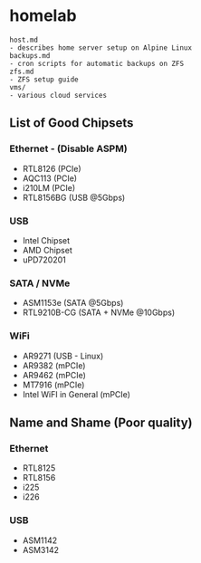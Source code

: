 # homelab

```
host.md
- describes home server setup on Alpine Linux
backups.md
- cron scripts for automatic backups on ZFS
zfs.md
- ZFS setup guide
vms/
- various cloud services
```


## List of Good Chipsets

### Ethernet - (Disable ASPM)
- RTL8126 (PCIe)
- AQC113 (PCIe)
- i210LM (PCIe)
- RTL8156BG (USB @5Gbps)

### USB 
- Intel Chipset
- AMD Chipset
- uPD720201

### SATA / NVMe
- ASM1153e (SATA @5Gbps)
- RTL9210B-CG (SATA + NVMe @10Gbps)

### WiFi
- AR9271 (USB - Linux)
- AR9382 (mPCIe)
- AR9462 (mPCIe)
- MT7916 (mPCIe)
- Intel WiFI in General (mPCIe)


## Name and Shame (Poor quality)
### Ethernet
- RTL8125
- RTL8156
- i225
- i226

### USB
- ASM1142
- ASM3142



